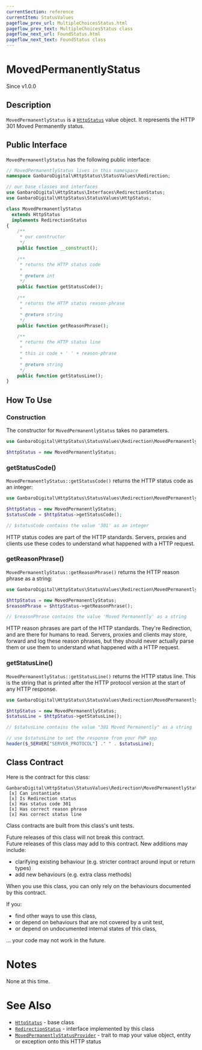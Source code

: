 ```yaml
---
currentSection: reference
currentItem: StatusValues
pageflow_prev_url: MultipleChoicesStatus.html
pageflow_prev_text: MultipleChoicesStatus class
pageflow_next_url: FoundStatus.html
pageflow_next_text: FoundStatus class
---
```


# MovedPermanentlyStatus

<div class="callout info">
Since v1.0.0
</div>

## Description

`MovedPermanentlyStatus` is a [`HttpStatus`](HttpStatus.html) value object. It represents the HTTP 301 Moved Permanently status.

## Public Interface

`MovedPermanentlyStatus` has the following public interface:

```php
// MovedPermanentlyStatus lives in this namespace
namespace GanbaroDigital\HttpStatus\StatusValues\Redirection;

// our base classes and interfaces
use GanbaroDigital\HttpStatus\Interfaces\RedirectionStatus;
use GanbaroDigital\HttpStatus\StatusValues\HttpStatus;

class MovedPermanentlyStatus
  extends HttpStatus
  implements RedirectionStatus
{
    /**
     * our constructor
     */
    public function __construct();

    /**
     * returns the HTTP status code
     *
     * @return int
     */
    public function getStatusCode();

    /**
     * returns the HTTP status reason-phrase
     *
     * @return string
     */
    public function getReasonPhrase();

    /**
     * returns the HTTP status line
     *
     * this is code + ' ' + reason-phrase
     *
     * @return string
     */
    public function getStatusLine();
}
```

## How To Use

### Construction

The constructor for `MovedPermanentlyStatus` takes no parameters.

```php
use GanbaroDigital\HttpStatus\StatusValues\Redirection\MovedPermanentlyStatus;

$httpStatus = new MovedPermanentlyStatus;
```

### getStatusCode()

`MovedPermanentlyStatus::getStatusCode()` returns the HTTP status code as an integer:

```php
use GanbaroDigital\HttpStatus\StatusValues\Redirection\MovedPermanentlyStatus;

$httpStatus = new MovedPermanentlyStatus;
$statusCode = $httpStatus->getStatusCode();

// $statusCode contains the value '301' as an integer
```

HTTP status codes are part of the HTTP standards. Servers, proxies and clients use these codes to understand what happened with a HTTP request.

### getReasonPhrase()

`MovedPermanentlyStatus::getReasonPhrase()` returns the HTTP reason phrase as a string:

```php
use GanbaroDigital\HttpStatus\StatusValues\Redirection\MovedPermanentlyStatus;

$httpStatus = new MovedPermanentlyStatus;
$reasonPhrase = $httpStatus->getReasonPhrase();

// $reasonPhrase contains the value 'Moved Permanently' as a string
```

HTTP reason phrases are part of the HTTP standards. They're Redirection, and are there for humans to read. Servers, proxies and clients may store, forward and log these reason phrases, but they should never actually parse them or use them to understand what happened with a HTTP request.

### getStatusLine()

`MovedPermanentlyStatus::getStatusLine()` returns the HTTP status line. This is the string that is printed after the HTTP protocol version at the start of any HTTP response.

```php
use GanbaroDigital\HttpStatus\StatusValues\Redirection\MovedPermanentlyStatus;

$httpStatus = new MovedPermanentlyStatus;
$statusLine = $httpStatus->getStatusLine();

// $statusLine contains the value "301 Moved Permanently" as a string

// use $statusLine to set the response from your PHP app
header($_SERVER["SERVER_PROTOCOL"] ." " . $statusLine);
```

## Class Contract

Here is the contract for this class:

    GanbaroDigital\HttpStatus\StatusValues\Redirection\MovedPermanentlyStatus
     [x] Can instantiate
     [x] Is Redirection status
     [x] Has status code 301
     [x] Has correct reason phrase
     [x] Has correct status line

Class contracts are built from this class's unit tests.

<div class="callout success">
Future releases of this class will not break this contract.
</div>

<div class="callout info" markdown="1">
Future releases of this class may add to this contract. New additions may include:

* clarifying existing behaviour (e.g. stricter contract around input or return types)
* add new behaviours (e.g. extra class methods)
</div>

<div class="callout warning" markdown="1">
When you use this class, you can only rely on the behaviours documented by this contract.

If you:

* find other ways to use this class,
* or depend on behaviours that are not covered by a unit test,
* or depend on undocumented internal states of this class,

... your code may not work in the future.
</div>

# Notes

None at this time.

# See Also

* [`HttpStatus`](HttpStatus.html) - base class
* [`RedirectionStatus`](RedirectionStatus.html) - interface implemented by this class
* [`MovedPermanentlyStatusProvider`](../StatusProviders/MovedPermanentlyStatusProvider.html) - trait to map your value object, entity or exception onto this HTTP status
